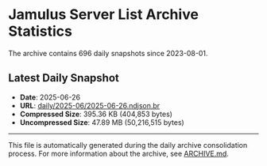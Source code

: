 # Jamulus Server List Archive Statistics

The archive contains 696 daily snapshots since 2023-08-01.

## Latest Daily Snapshot

- **Date**: 2025-06-26
- **URL**: [daily/2025-06/2025-06-26.ndjson.br](https://jamulus-archive.ap-south-1.linodeobjects.com/main/daily/2025-06/2025-06-26.ndjson.br)
- **Compressed Size**: 395.36 KB (404,853 bytes)
- **Uncompressed Size**: 47.89 MB (50,216,515 bytes)

---

This file is automatically generated during the daily archive consolidation process.
For more information about the archive, see [ARCHIVE.md](ARCHIVE.md).
